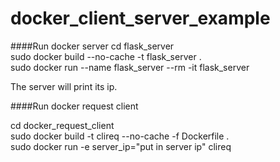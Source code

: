 # docker_client_server_example


####Run docker server
cd flask_server \
sudo docker build --no-cache -t flask_server . \
sudo docker run --name flask_server --rm -it flask_server

The server will print its ip. 

####Run docker request client

cd docker_request_client \
sudo docker build -t clireq --no-cache -f Dockerfile . \
sudo docker run  -e server_ip="put in server ip" clireq



